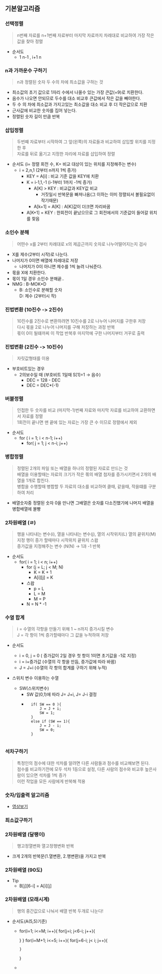 ## 기본알고리즘

### 선택정렬
> n번째 자료를 n+1번째 자료부터 마지막 자료까지 차레대로 비교하여 가장 작은 값을 찾아 정렬
- 순서도
    - 1 n-1 , i+1 n
### n과 가까운수 구하기
> n과 정렬된 숫자 두 수의 차에 최소값을 구하는 것
- 최소값의 초기 값으로 1자리 수에서 나올수 있는 가장 큰값(=9)로 치환한다.
- 음수가 나오면 안되므로 두수를 대소 비교후 큰값에서 작은 값을 빼야한다.
- 두 수 의 차에 최소값과 가지고있는 최소값을 대소 비교 후 더 작은값으로 치환
- 근사값에 비교한 숫자를 집어 넣는다.
- 정렬된 숫자 길이 만큼 반복 

### 삽입정렬
> 두번쨰 자료부터 시작하여 그 앞(왼쪽)의 자료들과 비교하여 삽입할 위치를 지정한 후 <br>자료를 뒤로 옮기고 지정한 자리에 자료를 삽입하여 정렬
- 순서도 (i= 정렬 회전 수, K= 비교 대상이 있는 위치를 지정해주는 변수)
    - i = 2,n,1 (2부터 n까지 1씩 증가)
        - KEY = A[i] : 비교 기준 값을 KEY에 치환
        - K = i-1,1,-1 (i-1부터 1까지 -1씩 증가)
            - A[K] > KEY : 비교값과 KEY값 비교
                - 거짓일시 반복문을 빠져나옴(그 이하는 이미 정렬되서 볼필요없이 작기때문)
            - A[k+1] = A[K] : A[K]값이 더크면 자리바꿈
        - A[K+1] = KEY : 한회전이 끝났으므로 그 회전에서의 기준값이 들어갈 위치를 찾음

### 소인수 분해
> 어떤수 x를 2부터 차례대로 x의 제곱근까지 숫자로 나누어떨어지는지 검사
- X를 제수(2부터 시작)로 나눈다. 
- 나머지가 0이면 배열에 차례대로 저장 
    - 나머지가 0이 아니면 제수를 1씩 늘려 나눠준다.
- 몫을 X에 치환한다.
- 몫이 1일 경우 소인수 분해끝..
- NMG : B-MOK*D
    - B: 소인수로 분해할 숫자<Br>D: 제수 (2부터시 작)

### 진법변환 (10진수 -> 2진수)
>10진수를 2진수로 변환하려면 10진수를 2로 나누어 나머지를 구한후 저장 <br>다시 몫을 2로 나누어 나머지를 구해 저장하는 과정 반복<br> 몫이 0이 될떄까찌 이 작업 반복후 마지막에 구한 나머지부터 거꾸로 출력

### 진법변환 (2진수 -> 10진수)
>자릿값형태를 이용 
- 부호비트있는 경우
    - 2의보수일 때 (부호비트 1일때 S[1]=1 -> 음수)
        - DEC = 128 - DEC
        - DEC = DEC*(-1)

### 버블정렬
>인접한 두 숫자를 비교 (마지막-1)번째 자료와 마지막 자료를 비교하여 교환하면서 자료를 정렬<br> 1회전이 끝나면 맨 끝에 있는 자료는 가장 큰 수 이므로 정렬에서 제외
- 순서도
    - for ( i = 1; i < n-1; i++)
        - for( j = 1; j < n-i; j++)

### 병합정렬
> 정렬된 2개의 파일 또는 배열을 하나의 정렬된 자료로 만드는 것<br> 배열을 이용할때는 자료의 크기가 작은 쪾의 배열 첨자를 증가시키면서 2개의 배열을 1개로 합친다.<br>병합을 수행할때 병합할 두 자료의 대소를 비교하여 클때, 같을때, 작을떄를 구분하여 처리
- 배열숫자중 정렬된 숫자 0을 만나면 그배열은 숫자를 다소진했기에 나머지 배열을 병합배열에 몰빵 

### 2차원배열 (ㄹ)
>행을 나타내는 변수(i), 열을 나타내는 변수(j), 열의 시작위치(L) 열의 끝위치(M) 지정 행이 증가 할때마다 시작위치 끝위치 스왑<br> 증가값을 지정해주는 변수 (N(N) -> 1과 -1 반복

- 순서도
    - for( i = 1; i < n; i++)
        - for (j = L; j < M; N)
            - K = K + 1
            - A[i][j] = K
        - 스왑 
            - p = L
            - L = M
            - M = P
        - N = N * -1

### 수열 합계
> i = 수열의 각항을 만들기 위해 1 ~ n까지 증가시킬 변수 <br> J = 각 항이 1씩 증가할때마다 그 값을 누적하여 저장
- 순서도
    - i = 0, j = 0 ( 증가값이 2일 경우 첫 항이 1이면 초기값을 -1로 지정)
    - i = i+증가값 (수열의 각 항을 만듬, 증가값에 따라 바뀜)
    - J = J+i (수열의 각 항의 합계를 구하기 위해 누적)

- 스위치 변수 이용하는 수열
    - SW(스위치변수) 
        - SW 값(0,1)에 따라 J= J+i, J= J-i 결정
        - ```
            if( SW == 0 ){
                J = J + i;
                SW = 1;
            }
            else if (SW == 1){
                J = J - i;
                SW = 0;
            }
        ```

### 석차구하기
> 특정인의 점수에 대한 석차를 알려면 다른 사람들과 점수를 비교해보면 된다.<br> 점수를 비교하기전에 모두 석차 1등으로 설정, 다른 사람의 점수와 비교후 높은사람이 있으면 석차를 1씩 증가 <br> 이런 작업을 모든 사람에게 반복해 적용

### 숫자/입출력 알고리즘

- [영상보기](https://www.youtube.com/watch?v=oBorUeBIlm0)

### 최소값구하기


### 2차원배열 (달팽이)
> 행고정열변화 열고정행변화 반복
- 크게 2개의 반복문(1.열변환, 2.행변환)을 가지고 반복

### 2차원배열 (90도)
- Tip
    - B[j][6-i] = A[i][j]

### 2차원배열 (모래시계)
> 행의 중간값으로 나눠서 배열 반복 두개로 나눈다!
- 순서도(A(5,5)기준)
    - for(i=1; i<=M; i++){
        for(j=i; j<6-i; j++){

        }
    }
      for(i=M+1; i<=5; i++){
          for(j=6-i; j< i; j++){

          }
      }
    - 
